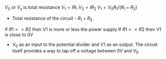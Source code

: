 $V_0$ or $V_s$ is total resistance
$V_1 = IR_1$
$V_2 = IR_2$
$V_1 = V_0R_1/(R_1 + R_2)$
- Total resistance of the circuit - $R_1 + R_2$

If $R1 >> R2$ then V1 is more or less the power supply
If $R1 << R2$ then V1 is close to 0V

- $V_0$ as an input to the potential divider and V1 as an output. The circuit itself provides a way to tap off a voltage between 0V and $V_0$